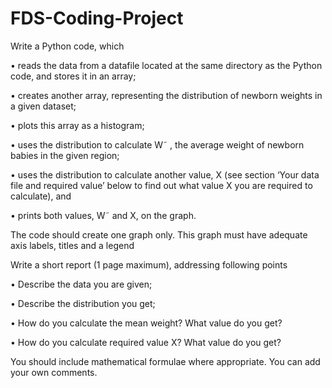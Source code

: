 # FDS-Coding-Project

Write a Python code, which

• reads the data from a datafile located at the same directory as the Python code, and stores it in an array;

• creates another array, representing the distribution of newborn weights in a given dataset;

• plots this array as a histogram;

• uses the distribution to calculate W˜ , the average weight of newborn babies in the given region;

• uses the distribution to calculate another value, X (see section ‘Your data file and required value’ below
to find out what value X you are required to calculate), and

• prints both values, W˜ and X, on the graph.

The code should create one graph only. This graph must have adequate axis labels, titles and a legend

Write a short report (1 page maximum), addressing following points

• Describe the data you are given;

• Describe the distribution you get;

• How do you calculate the mean weight? What value do you get?

• How do you calculate required value X? What value do you get?

You should include mathematical formulae where appropriate. You can add your own comments.
